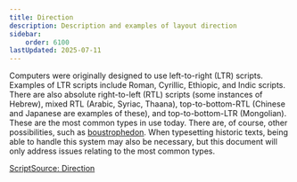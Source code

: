 ```yaml
---
title: Direction
description: Description and examples of layout direction
sidebar:
    order: 6100
lastUpdated: 2025-07-11
---
```


Computers were originally designed to use left-to-right (LTR) scripts. Examples of LTR scripts include Roman, Cyrillic, Ethiopic, and Indic scripts. There are also absolute right-to-left (RTL) scripts (some instances of Hebrew), mixed RTL (Arabic, Syriac, Thaana), top-to-bottom-RTL (Chinese and Japanese are examples of these), and top-to-bottom-LTR (Mongolian). These are the most common types in use today. There are, of course, other possibilities, such as [boustrophedon](/reference/glossary/#boust). When typesetting historic texts, being able to handle this system may also be necessary, but this document will only address issues relating to the most common types.

[ScriptSource: Direction](https://www.scriptsource.org/entry/cq3q4pwuah#02674a4e)
